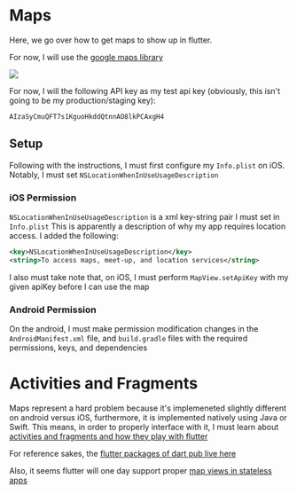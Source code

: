 # Maps

Here, we go over how to get maps to show up in flutter.

For now, I will use the [google maps library](https://github.com/apptreesoftware/flutter_google_map_view)

![](https://github.com/apptreesoftware/flutter_google_map_view/raw/master/example/Android_screen.png)

For now, I will the following API key as my test api key (obviously, this isn't going to be my production/staging key):

```
AIzaSyCmuQFT7s1KguoHkddQtnnAO8lkPCAxgH4
```

## Setup

Following with the instructions, I must first configure my `Info.plist` on iOS. Notably, I must set `NSLocationWhenInUseUsageDescription`

### iOS Permission
`NSLocationWhenInUseUsageDescription` is a xml key-string pair I must set in `Info.plist`
This is apparently a description of why my app requires location access. I added the following:

```xml
<key>NSLocationWhenInUseUsageDescription</key>
<string>To access maps, meet-up, and location services</string>
```

I also must take note that, on iOS, I must perform `MapView.setApiKey` with my given apiKey before I can use the map

### Android Permission
On the android, I must make permission modification changes in the `AndroidManifest.xml` file, and `build.gradle` files with the required permissions, keys, and dependencies

# Activities and Fragments
Maps represent a hard problem because it's implemeneted slightly different on android versus iOS, furthermore, it is implemented natively using Java or Swift. This means, in order to properly interface with it, I must learn about [activities and fragments and how they play with flutter](https://flutter.io/flutter-for-android/#what-are-the-equivalent-of-activities-and-fragments)

For reference sakes, the [flutter packages of dart pub live here](https://pub.dartlang.org/flutter/packages/)

Also, it seems flutter will one day support proper [map views in stateless apps](https://github.com/flutter/flutter/issues/73)